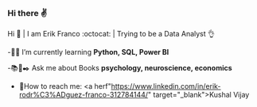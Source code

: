### Hi there :v:

<!--
**ErikFranco207/ErikFranco207** is a ✨ _special_ ✨ repository because its `README.md` (this file) appears on your GitHub profile.

Here are some ideas to get you started:

- 🔭 I’m currently working on ...
- 🌱 I’m currently learning ...
- 👯 I’m looking to collaborate on ...
- 🤔 I’m looking for help with ...
- 💬 Ask me about ...
- 📫 How to reach me: ...
- 😄 Pronouns: ...
- ⚡ Fun fact: ...
-->

<hi align="center">Hi :call_me_hand: | I am Erik Franco :octocat: | Trying to be a Data Analyst :ok_hand:</h1>

-:man_student: I’m currently learning <strong> Python, SQL, Power BI </strong>

-:books::open_book::black_nib: Ask me about Books <strong> psychology, neuroscience, economics </strong>

- :e-mail:How to reach me: <a herf"https://www.linkedin.com/in/erik-rodr%C3%ADguez-franco-312784144/" target="_blank">Kushal Vijay</a>
